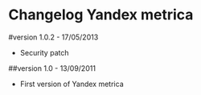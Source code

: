 Changelog Yandex metrica
========================

#version 1.0.2 - 17/05/2013

* Security patch

##version 1.0 - 13/09/2011

* First version of Yandex metrica
